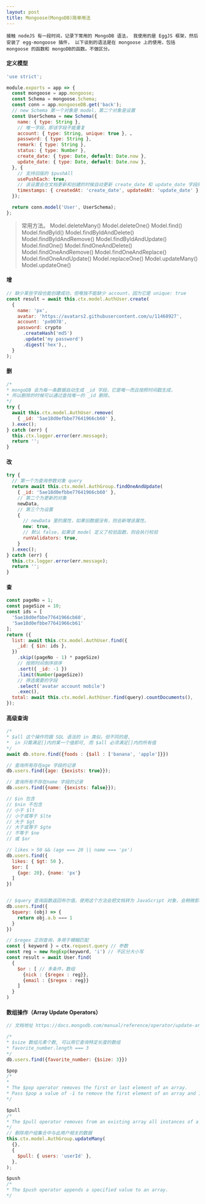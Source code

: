 ```yaml
---
layout: post
title: Mongoose(MongoDB)简单用法
---
```


`
接触 nodeJS 有一段时间，记录下常用的 MongoDB 语法，
我使用的是 EggJS 框架，然后安装了 egg-mongoose 插件，
以下谈到的语法是在 mongoose 上的使用，包括 mongoose 的函数和 mongoDB的函数。不做区分。
`

<h4>定义模型</h4>

```js
'use strict';

module.exports = app => {
  const mongoose = app.mongoose;
  const Schema = mongoose.Schema;
  const conn = app.mongooseDB.get('back');
  // new Schema 第一个对象是 model，第二个对象是设置
  const UserSchema = new Schema({
    name: { type: String },
    // 唯一字段，即该字段不能重复
    account: { type: String, unique: true }, 、
    password: { type: String },
    remark: { type: String },
    status: { type: Number },
    create_date: { type: Date, default: Date.now },
    update_date: { type: Date, default: Date.now },
  }, {
    // 支持旧版的 $pushAll
    usePushEach: true,
    // 该设置会在文档更新和创建的时候自动更新 create_date 和 update_date 字段的值。
    timestamps: { createdAt: 'create_date', updatedAt: 'update_date' },
  });

  return conn.model('User', UserSchema);
};

```
> 常用方法。
Model.deleteMany() 
Model.deleteOne() 
Model.find() 
Model.findById() 
Model.findByIdAndDelete() 
Model.findByIdAndRemove() 
Model.findByIdAndUpdate() 
Model.findOne() 
Model.findOneAndDelete() 
Model.findOneAndRemove() 
Model.findOneAndReplace() 
Model.findOneAndUpdate() 
Model.replaceOne() 
Model.updateMany() 
Model.updateOne() 


<h4>增</h4>

```js
// 缺少某些字段也能创建成功，但唯独不能缺少 account，因为它是 unique: true
const result = await this.ctx.model.AuthUser.create(
  {
    name: 'px',
    avatar: 'https://avatars2.githubusercontent.com/u/11468927',
    account: 'px0078',
    password: crypto
      .createHash('md5')
      .update('my password')
      .digest('hex'),,
  }
);
```

<h4>删</h4>

```js
/* 
* mongoDB 会为每一条数据自动生成 _id 字段，它是唯一而且按照时间戳生成，
* 所以删除的时候可以通过查找唯一的 _id 删除。
*/
try {
  await this.ctx.model.AuthUser.remove(
    { _id: '5ae18d0efbbe77641966cb60' },
  ).exec();
} catch (err) {
  this.ctx.logger.error(err.message);
  return '';
}
```

<h4>改</h4>

```js
try {
  // 第一个为查询参数对象 query
  return await this.ctx.model.AuthGroup.findOneAndUpdate(
    { _id: '5ae18d0efbbe77641966cb60' },
    // 第二个为更新的对象
    newData,
    // 第三个为设置
    {
      // newData 里的属性，如果旧数据没有，则会新增该属性。
      new: true,
      // 默认 false，如果该 model 定义了校验函数，则会执行校验
      runValidators: true,
    }
  ).exec();
} catch (err) {
  this.ctx.logger.error(err.message);
  return '';
}
```

<h4>查</h4>

```js
const pageNo = 1;
const pageSize = 10;
const ids = [
  '5ae18d0efbbe77641966cb60',
  '5ae18d0efbbe77641966cb61'
];
return ({
  list: await this.ctx.model.AuthUser.find({
    _id: { $in: ids },
  })
    .skip((pageNo - 1) * pageSize)
    // 按照时间倒序排序
    .sort({ _id: -1 })
    .limit(Number(pageSize))
    // 筛选需要的字段
    .select('avatar account mobile')
    .exec(),
  total: await this.ctx.model.AuthUser.find(query).countDocuments(),
});
```

<h4>高级查询</h4>

```js
/* 
* $all 这个操作符跟 SQL 语法的 in 类似，但不同的是,
*  in 只需满足[]内的某一个值即可, 而 $all 必须满足[]内的所有值
*/
await db.store.find({foods : {$all : ['banana', 'apple']}})

// 查询所有存在age 字段的记录
db.users.find({age: {$exists: true}});

// 查询所有不存在name 字段的记录
db.users.find({name: {$exists: false}});

// $in 包含
// $nin 不包含
// 小于 $lt
// 小于或等于 $lte
// 大于 $gt
// 大于或等于 $gte
// 不等于 $ne
// 或 $or

// likes > 50 && (age === 20 || name === 'px')
db.users.find({
  likes: { $gt: 50 },
  $or: [
    {age: 20}, {name: 'px'}
  ]
})


// $query 查询函数返回布尔值，使用这个方法会把文档转为 JavaScript 对象，会稍微影响性能
db.users.find({
  $query: (obj) => {
    return obj.a.b === 1
  } 
})

// $regex 正则查询，多用于模糊匹配
const { keyword } = ctx.request.query // 参数
const reg = new RegExp(keyword, 'i') // 不区分大小写
const result = await User.find(
  {
    $or : [ // 多条件，数组
      {nick : {$regex : reg}},
      {email : {$regex : reg}}
    ]
  }
)

```

<h4>数组操作（Array Update Operators）</h4>

```js
// 文档地址 https://docs.mongodb.com/manual/reference/operator/update-array/

/* 
* $size 数组元素个数, 可以用它查询特定长度的数组
* favorite_number.length === 3
*/ 
db.users.find({favorite_number: {$size: 3}})

$pop
/*
* 
* The $pop operator removes the first or last element of an array. 
* Pass $pop a value of -1 to remove the first element of an array and 1 to remove the last element in an array.
*/

$pull
/*
* The $pull operator removes from an existing array all instances of a value or values that match a specified condition.
*/
// 删除用户组集合中与此用户相关的数据
this.ctx.model.AuthGroup.updateMany(
  {},
  {
    $pull: { users: 'userId' },
  },
);

$push
/*
* The $push operator appends a specified value to an array.
*/

```